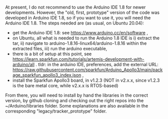 At present, I do not recommend to use the Arduino IDE 1.8 for newer developments. However, the "old, first, prototype" version of the code was developed in Arduino IDE 1.8, so if you want to use it, you will need the Arduino IDE 1.8. The steps needed are (as usual, on Ubuntu 20.04):

- get the Arduino IDE 1.8: see https://www.arduino.cc/en/software ,
- on Ubuntu, all what is needed to run the Arduino 1.8 IDE is i) extract the tar, ii) navigate to arduino-1.8.16-linux64/arduino-1.8.16 within the extracted files, iii) run the arduino executable,
- there is a bit of setup at this point, see https://learn.sparkfun.com/tutorials/artemis-development-with-arduino/all . tldr: in the arduino IDE, preferences, add the external URL: https://raw.githubusercontent.com/sparkfun/Arduino_Apollo3/main/package_sparkfun_apollo3_index.json ,
- install the Sparkfun Apollo3 board, in v1.2.3 (NOT in v2.x.x, since v1.2.3 is the bare metal core, while v2.x.x is RTOS-based)

From there, you will need to install by hand the libraries in the correct version, by github cloning and checking out the right repos into the ~/Arduino/libraries folder. Some explanations are also available in the corresponding "legacy/tracker_prototype" folder.
